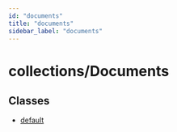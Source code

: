 ```yaml
---
id: "documents"
title: "documents"
sidebar_label: "documents"
---
```


# collections/Documents

## Classes

- [default](/ps_reference/classes/collections/Documents/)
